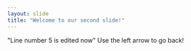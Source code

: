 ```yaml
---
layout: slide
title: "Welcome to our second slide!"
---
```

"Line number 5 is edited now" 
Use the left arrow to go back!
